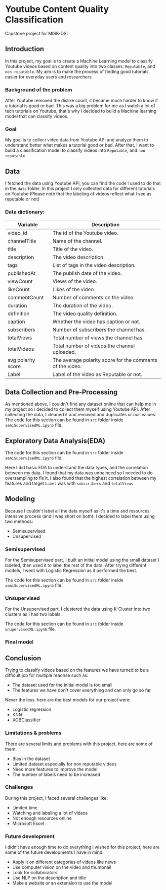 # Youtube Content Quality Classification
Capstone project for MISK-DSI 

## Introduction
In this project, my goal is to create a Machine Learning model to classify Youtube videos based on content quality into two classes: `Reputable`, and `non reputable`. My aim is to make the process of finding good tutorials easier for everyday users and researchers.

### Background of the problem
After Youtube removed the dislike count, it became much harder to know if a tutorial is good or bad. This was a big problem for me as I watch a lot of tech tutorials on Youtube, that's why I decided to build a Machine learning model that can classify videos. 

### Goal
My goal is to collect video data from Youtube API and analyze them to understand better what makes a tutorial good or bad. After that, I want to build a classification model to classify videos into `Reputable`, and `non reputable`.

## Data
I fetched the data using Youtube API, you can find the code I used to do that in the ```data``` folder. In this project I only collected data for different tutorials on Youtube (Please note that the labeling of videos reflect what I see as reputable or not)

### Data dictionary:

| Variable      | Description |
| ----------- | ----------- |
| video_id    | The id of the Youtube video.       |
| channelTitle   | Name of the channel.       |
| title  | Title of the video.        |
| description   | The video description.        |
| tags   | List of tags in the video description.        |
| publishedAt   | The publish date of the video.         |
| viewCount   | Views of the video.       |
| likeCount   | Likes of the video.        |
| commentCount   | Number of comments on the video.      |
| duration   | The duration of the video.        |
| definition   | The video quality definition.       |
| caption   | Whether the video has caption or not.       |
| subscribers   | Number of subscribers the channel has.      |
| totalViews   | Total number of views the channel has.      |
| totalVideos   | Total number of videos the channel uploaded.      |
| avg polarity score   | The average polarity score for the comments of the video.      |
| Label   | Label of the video as Reputable or not.      |


## Data Collection and Pre-Processing
As mentioned above, I couldn't find any dataset online that can help me in my project so I decided to collect them myself using Youtube API. After collecting the data, I cleaned it and removed and duplicates or null values. The code for this section can be found in `src` folder inside `semiSupervisedML.ipynb` file.

## Exploratory Data Analysis(EDA)
The code for this section can be found in `src` folder inside `semiSupervisedML.ipynb` file. 

Here I did basic EDA to understand the data types, and the correlation between my data. I found that my data was unbalnced so I needed to do oversampling to fix it. I also found that the highest correlation between my features and target `Label` was with `subscribers` and `totalViews`

## Modeling
Because I couldn't label all the data myself as it's a time and resources intensive process (and I was short on both). I decided to label them using two methods:

- Semisupervised
- Unsupervised

### Semisupervised
For the Semisupervised part, I built an initial model using the small dataset I labeled, then used it to label the rest of the data. After trying different models, I went with Logistic Regression as it performed the best.

The code for this section can be found in `src` folder inside `semiSupervisedML.ipynb` file. 

### Unsupervised
For the Unsupervised part, I clustered the data using K-Cluster into two clusters as I had two labels.

The code for this section can be found in `src` folder inside `unupervisedML.ipynb` file.

### Final model


## Conclusion
Trying to classify videos based on the features we have turned to be a difficult job for multiple reaonse such as:

- The dataset used for the initial model is too small 
- The features we have don't cover everything and can only go so far

Never the less. here are the best models for our project were:

- Logistic regression 
- KNN 
- XGBClassifier

### Limitations & problems
There are several limits and problems with this project, here are some of them:

- Bias in the dataset 
- Limited dataset especially for non reputable videos
- Need more features to improve the model
- The number of labels need to be increased

### Challenges
During this project, I faced several challenges like:

- Limited time 
- Watching and labeling a lot of videos
- Not enough resources online
- Microsoft Excel 

### Future development
I didn’t have enough time to do everything I wished for this project, here are some of the future developments I have in mind:

- Apply it on different categories of videos like news
- Use computer vision on the video and thumbnail 
- Look for collaborators
- Use NLP on the description and title
- Make a website or an extension to use the model




